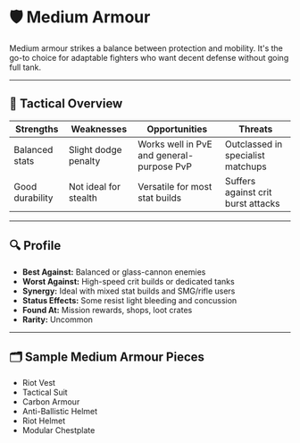 ﻿# 🛡️ Medium Armour

Medium armour strikes a balance between protection and mobility. It's the go-to choice for adaptable fighters who want decent defense without going full tank.

---

## 🧠 Tactical Overview

| Strengths             | Weaknesses            | Opportunities                             | Threats                             |
|-----------------------|------------------------|--------------------------------------------|-------------------------------------|
| Balanced stats         | Slight dodge penalty   | Works well in PvE and general-purpose PvP  | Outclassed in specialist matchups   |
| Good durability        | Not ideal for stealth  | Versatile for most stat builds            | Suffers against crit burst attacks  |

---

## 🔍 Profile

- **Best Against:** Balanced or glass-cannon enemies
- **Worst Against:** High-speed crit builds or dedicated tanks
- **Synergy:** Ideal with mixed stat builds and SMG/rifle users
- **Status Effects:** Some resist light bleeding and concussion
- **Found At:** Mission rewards, shops, loot crates
- **Rarity:** Uncommon

---

## 🗂️ Sample Medium Armour Pieces

- Riot Vest
- Tactical Suit
- Carbon Armour
- Anti-Ballistic Helmet
- Riot Helmet
- Modular Chestplate
